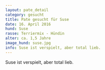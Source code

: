 ```yaml
---
layout: pate_detail
category: gesucht
title: Pate gesucht für Suse
date: 16. April 2016
hund: Suse
rasse: Terriermix - Hündin
alter: ca. 1,5 Jahre
image_hund: suse.jpg
info: Suse ist verspielt, aber total lieb.
---
```


 Suse ist verspielt, aber total lieb.
